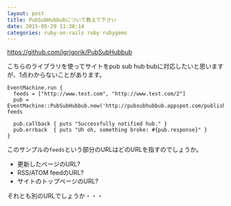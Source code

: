 ```yaml
---
layout: post
title: PubSubHubbubについて教えて下さい
date: 2015-05-29 11:38:14
categories: ruby-on-rails ruby rubygems
---
```

<!-- {% raw %} -->
<p><a href="https://github.com/igrigorik/PubSubHubbub" rel="nofollow">https://github.com/igrigorik/PubSubHubbub</a></p>

<p>こちらのライブラリを使ってサイトをpub sub hub bubに対応したいと思いますが、1点わからないことがあります。</p>

<pre><code>EventMachine.run {
  feeds = ["http://www.test.com", "http://www.test.com/2"]
  pub = EventMachine::PubSubHubbub.new('http://pubsubhubbub.appspot.com/publish').publish feeds

  pub.callback { puts "Successfully notified hub." }
  pub.errback  { puts "Uh oh, something broke: #{pub.response}" }
}
</code></pre>

<p>このサンプルの<code>feeds</code>という部分のURLはどのURLを指すのでしょうか。</p>

<ul>
<li>更新したページのURL?</li>
<li>RSS/ATOM feedのURL?</li>
<li>サイトのトップページのURL?</li>
</ul>

<p>それとも別のURLでしょうか・・・</p>
<!-- {% endraw %} -->
